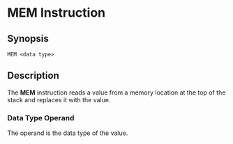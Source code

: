 # MEM Instruction

## Synopsis

```
MEM <data type>
```

## Description

The **MEM** instruction reads a value from a memory location at the top of
the stack and replaces it with the value.

### Data Type Operand

The operand is the data type of the value.

